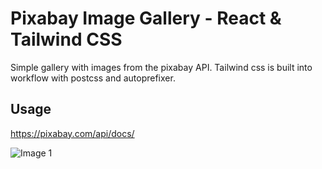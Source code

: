 # Pixabay Image Gallery - React & Tailwind CSS 

Simple gallery with images from the pixabay API. Tailwind css is built into workflow with postcss and autoprefixer.

## Usage
https://pixabay.com/api/docs/

![Image 1](https://imgage1.png)